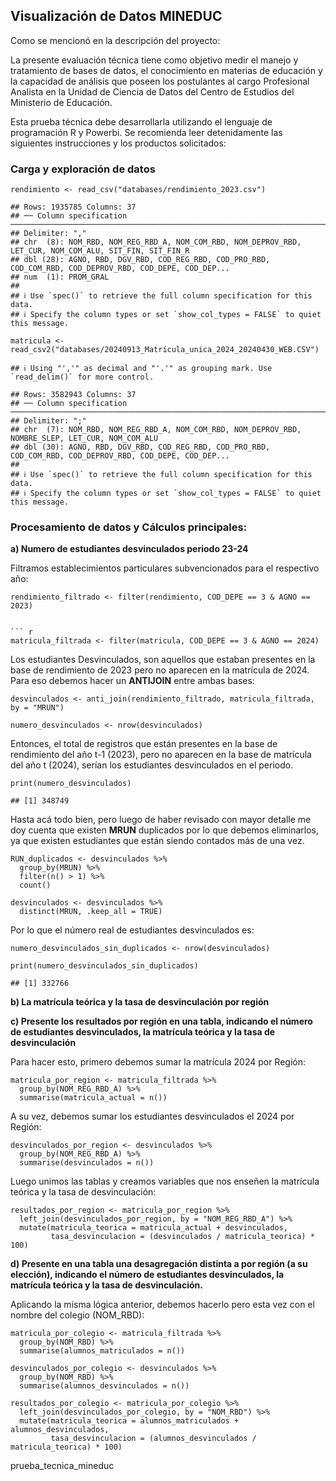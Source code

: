 ## Visualización de Datos MINEDUC

Como se mencionó en la descripción del proyecto:

La presente evaluación técnica tiene como objetivo medir el manejo y
tratamiento de bases de datos, el conocimiento en materias de educación
y la capacidad de análisis que poseen los postulantes al cargo
Profesional Analista en la Unidad de Ciencia de Datos del Centro de
Estudios del Ministerio de Educación.

Esta prueba técnica debe desarrollarla utilizando el lenguaje de
programación R y Powerbi. Se recomienda leer detenidamente las
siguientes instrucciones y los productos solicitados:

### Carga y exploración de datos

    rendimiento <- read_csv("databases/rendimiento_2023.csv")

    ## Rows: 1935785 Columns: 37
    ## ── Column specification ──────────────────────────────────────────────────────────────────────────────────
    ## Delimiter: ","
    ## chr  (8): NOM_RBD, NOM_REG_RBD_A, NOM_COM_RBD, NOM_DEPROV_RBD, LET_CUR, NOM_COM_ALU, SIT_FIN, SIT_FIN_R
    ## dbl (28): AGNO, RBD, DGV_RBD, COD_REG_RBD, COD_PRO_RBD, COD_COM_RBD, COD_DEPROV_RBD, COD_DEPE, COD_DEP...
    ## num  (1): PROM_GRAL
    ## 
    ## ℹ Use `spec()` to retrieve the full column specification for this data.
    ## ℹ Specify the column types or set `show_col_types = FALSE` to quiet this message.

    matricula <- read_csv2("databases/20240913_Matrícula_unica_2024_20240430_WEB.CSV")

    ## ℹ Using "','" as decimal and "'.'" as grouping mark. Use `read_delim()` for more control.

    ## Rows: 3582943 Columns: 37
    ## ── Column specification ──────────────────────────────────────────────────────────────────────────────────
    ## Delimiter: ";"
    ## chr  (7): NOM_RBD, NOM_REG_RBD_A, NOM_COM_RBD, NOM_DEPROV_RBD, NOMBRE_SLEP, LET_CUR, NOM_COM_ALU
    ## dbl (30): AGNO, RBD, DGV_RBD, COD_REG_RBD, COD_PRO_RBD, COD_COM_RBD, COD_DEPROV_RBD, COD_DEPE, COD_DEP...
    ## 
    ## ℹ Use `spec()` to retrieve the full column specification for this data.
    ## ℹ Specify the column types or set `show_col_types = FALSE` to quiet this message.

### Procesamiento de datos y Cálculos principales:

**a) Numero de estudiantes desvinculados periodo 23-24**

Filtramos establecimientos particulares subvencionados para el
respectivo año:

    rendimiento_filtrado <- filter(rendimiento, COD_DEPE == 3 & AGNO == 2023)


    ``` r
    matricula_filtrada <- filter(matricula, COD_DEPE == 3 & AGNO == 2024)

Los estudiantes Desvinculados, son aquellos que estaban presentes en la
base de rendimiento de 2023 pero no aparecen en la matrícula de 2024.
Para eso debemos hacer un **ANTIJOIN** entre ambas bases:

    desvinculados <- anti_join(rendimiento_filtrado, matricula_filtrada, by = "MRUN")

    numero_desvinculados <- nrow(desvinculados)

Entonces, el total de registros que están presentes en la base de
rendimiento del año t-1 (2023), pero no aparecen en la base de matrícula
del año t (2024), serían los estudiantes desvinculados en el periodo.

    print(numero_desvinculados)

    ## [1] 348749

Hasta acá todo bien, pero luego de haber revisado con mayor detalle me
doy cuenta que existen **MRUN** duplicados por lo que debemos
eliminarlos, ya que existen estudiantes que están siendo contados más de
una vez.

    RUN_duplicados <- desvinculados %>%
      group_by(MRUN) %>%
      filter(n() > 1) %>%
      count()

    desvinculados <- desvinculados %>%
      distinct(MRUN, .keep_all = TRUE)

Por lo que el número real de estudiantes desvinculados es:

    numero_desvinculados_sin_duplicados <- nrow(desvinculados)

    print(numero_desvinculados_sin_duplicados)

    ## [1] 332766

**b) La matrícula teórica y la tasa de desvinculación por región**

**c) Presente los resultados por región en una tabla, indicando el
número de estudiantes desvinculados, la matrícula teórica y la tasa de
desvinculación**

Para hacer esto, primero debemos sumar la matrícula 2024 por Región:

    matricula_por_region <- matricula_filtrada %>%
      group_by(NOM_REG_RBD_A) %>%
      summarise(matricula_actual = n())

A su vez, debemos sumar los estudiantes desvinculados el 2024 por
Región:

    desvinculados_por_region <- desvinculados %>%
      group_by(NOM_REG_RBD_A) %>%
      summarise(desvinculados = n())

Luego unimos las tablas y creamos variables que nos enseñen la matrícula
teórica y la tasa de desvinculación:

    resultados_por_region <- matricula_por_region %>%
      left_join(desvinculados_por_region, by = "NOM_REG_RBD_A") %>% 
      mutate(matricula_teorica = matricula_actual + desvinculados,
             tasa_desvinculacion = (desvinculados / matricula_teorica) * 100)

**d) Presente en una tabla una desagregación distinta a por región (a su
elección), indicando el número de estudiantes desvinculados, la
matrícula teórica y la tasa de desvinculación.**

Aplicando la misma lógica anterior, debemos hacerlo pero esta vez con el
nombre del colegio (NOM\_RBD):

    matricula_por_colegio <- matricula_filtrada %>% 
      group_by(NOM_RBD) %>% 
      summarise(alumnos_matriculados = n())

    desvinculados_por_colegio <- desvinculados %>%
      group_by(NOM_RBD) %>%
      summarise(alumnos_desvinculados = n())

    resultados_por_colegio <- matricula_por_colegio %>%
      left_join(desvinculados_por_colegio, by = "NOM_RBD") %>% 
      mutate(matricula_teorica = alumnos_matriculados + alumnos_desvinculados,
             tasa_desvinculacion = (alumnos_desvinculados / matricula_teorica) * 100)

prueba\_tecnica\_mineduc
